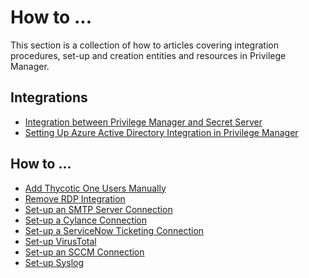 [title]: # (How to ...)
[tags]: # (integration,create,set-up)
[priority]: # (2500)
# How to ...

This section is a collection of how to articles covering integration procedures, set-up and creation entities and resources in Privilege Manager.

## Integrations

* [Integration between Privilege Manager and Secret Server](set-up-pm-ss-integration.md)
* [Setting Up Azure Active Directory Integration in Privilege Manager](set-up-privilege-manager-azure-ad-integration.md)

## How to ...

* [Add Thycotic One Users Manually](add-t1-user-manually.md)
* [Remove RDP Integration](remove-rdp.md)
* [Set-up an SMTP Server Connection](set-up-smtp.md)
* [Set-up a Cylance Connection](set-up-cylance.md)
* [Set-up a ServiceNow Ticketing Connection](set-up-servicenow.md)
* [Set-up VirusTotal](set-up-virustotal.md)
* [Set-up an SCCM Connection](set-up-sccm.md)
* [Set-up Syslog](set-up-syslog.md)
